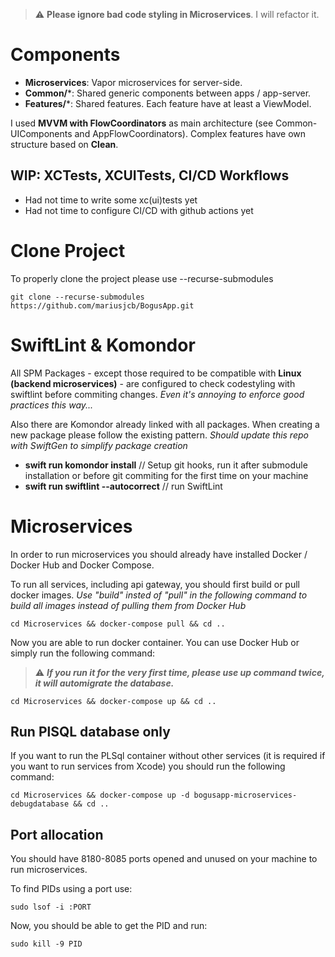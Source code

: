 > :warning: **Please ignore bad code styling in Microservices**. I will refactor it.

# Components

* **Microservices**: Vapor microservices for server-side.
* **Common/***: Shared generic components between apps / app-server.
* **Features/***: Shared features. Each feature have at least a ViewModel.

I used **MVVM with FlowCoordinators** as main architecture (see Common-UIComponents and AppFlowCoordinators). Complex features have own structure based on **Clean**.

## WIP: XCTests, XCUITests, CI/CD Workflows

* Had not time to write some xc(ui)tests yet
* Had not time to configure CI/CD with github actions yet

# Clone Project

To properly clone the project please use --recurse-submodules

```
git clone --recurse-submodules https://github.com/mariusjcb/BogusApp.git
```

# SwiftLint & Komondor

All SPM Packages - except those required to be compatible with **Linux (backend microservices)** - are configured to check codestyling with swiftlint before commiting changes. *Even it's annoying to enforce good practices this way...*

Also there are Komondor already linked with all packages. When creating a new package please follow the existing pattern. *Should update this repo with SwiftGen to simplify package creation*

- **swift run komondor install** // Setup git hooks, run it after submodule installation or before git commiting for the first time on your machine
- **swift run swiftlint --autocorrect** // run SwiftLint


# Microservices

In order to run microservices you should already have installed Docker / Docker Hub and Docker Compose.

To run all services, including api gateway, you should first build or pull docker images. 
*Use "build" insted of "pull" in the following command to build all images instead of pulling them from Docker Hub*

```
cd Microservices && docker-compose pull && cd ..
```

Now you are able to run docker container. You can use Docker Hub or simply run the following command:

> :warning: ***If you run it for the very first time, please use up command twice, it will automigrate the database.***

```
cd Microservices && docker-compose up && cd ..
```


## Run PlSQL database only

If you want to run the PLSql container without other services (it is required if you want to run services from Xcode) you should run the following command:

```
cd Microservices && docker-compose up -d bogusapp-microservices-debugdatabase && cd ..
```

## Port allocation

You should have 8180-8085 ports opened and unused on your machine to run microservices.

To find PIDs using a port use:

```
sudo lsof -i :PORT
```

Now, you should be able to get the PID and run:

```
sudo kill -9 PID
```
